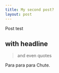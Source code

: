 ```yaml
---
title: My second post?
layout: post
---
```


Post test 

## with headline 

> and even quotes

Para para para Chute. 